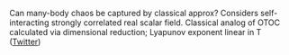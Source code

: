 
Can many-body chaos be captured by classical approx? Considers self-interacting strongly correlated real scalar field. Classical analog of OTOC calculated via dimensional reduction; Lyapunov exponent linear in T ([Twitter](https://twitter.com/JoshuahHeath/status/1125460252005163009))
